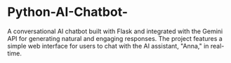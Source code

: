 # Python-AI-Chatbot-
A conversational AI chatbot built with Flask and integrated with the Gemini API for generating natural and engaging responses. The project features a simple web interface for users to chat with the AI assistant, "Anna," in real-time.
